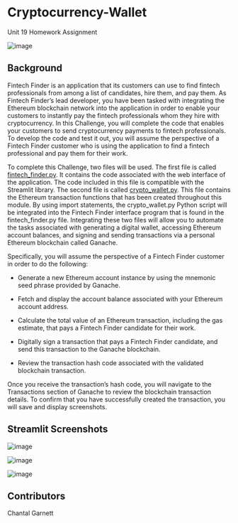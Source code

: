 # Cryptocurrency-Wallet
Unit 19 Homework Assignment 

![image](https://user-images.githubusercontent.com/99493522/178126225-7b628cab-2fe4-4b83-9ce0-2fc4e1a21680.png)


## Background
Fintech Finder is an application that its customers can use to find fintech professionals from among a list of candidates, hire them, and pay them. As Fintech Finder’s lead developer, you have been tasked with integrating the Ethereum blockchain network into the application in order to enable your customers to instantly pay the fintech professionals whom they hire with cryptocurrency.
In this Challenge, you will complete the code that enables your customers to send cryptocurrency payments to fintech professionals. To develop the code and test it out, you will assume the perspective of a Fintech Finder customer who is using the application to find a fintech professional and pay them for their work.

To complete this Challenge, two files will be used. 
The first file is called [fintech_finder.py](). It contains the code associated with the web interface of the application. The code included in this file is compatible with the Streamlit library. 
The second file is called [crypto_wallet.py](https://github.com/ChantalAG/Cryptocurrency-Wallet/blob/main/crypto_wallet.py). This file contains the Ethereum transaction functions that has been created throughout this module. By using import statements, the crypto_wallet.py Python script will be integrated into the Fintech Finder interface program that is found in the fintech_finder.py file.
Integrating these two files will allow you to automate the tasks associated with generating a digital wallet, accessing Ethereum account balances, and signing and sending transactions via a personal Ethereum blockchain called Ganache.

Specifically, you will assume the perspective of a Fintech Finder customer in order to do the following:


* Generate a new Ethereum account instance by using the mnemonic seed phrase provided by Ganache.


* Fetch and display the account balance associated with your Ethereum account address.


* Calculate the total value of an Ethereum transaction, including the gas estimate, that pays a Fintech Finder candidate for their work.


* Digitally sign a transaction that pays a Fintech Finder candidate, and send this transaction to the Ganache blockchain.


* Review the transaction hash code associated with the validated blockchain transaction.


Once you receive the transaction’s hash code, you will navigate to the Transactions section of Ganache to review the blockchain transaction details. To confirm that you have successfully created the transaction, you will save and display screenshots.

## Streamlit Screenshots 
![image](https://user-images.githubusercontent.com/99493522/178126198-a3898ac8-d3fb-49ca-983c-48425a26afc7.png)

![image](https://user-images.githubusercontent.com/99493522/178126203-9cf0cf31-0a2d-4bff-9b91-6a7cb6f30f87.png)

![image](https://user-images.githubusercontent.com/99493522/178126206-d06eccc5-57a5-4a3c-9bb1-d5f82c813997.png)

## Contributors
Chantal Garnett

